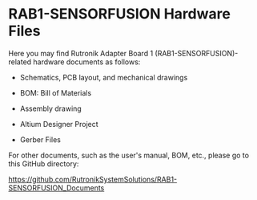 # RAB1-SENSORFUSION Hardware Files

Here you may find Rutronik Adapter Board 1 (RAB1-SENSORFUSION)-related hardware documents as follows:

- Schematics, PCB layout, and mechanical drawings

- BOM: Bill of Materials

- Assembly drawing

- Altium Designer Project

- Gerber Files

  


For other documents, such as the user's manual, BOM, etc., please go to this GitHub directory:

https://github.com/RutronikSystemSolutions/RAB1-SENSORFUSION_Documents
